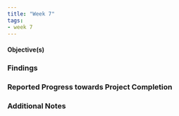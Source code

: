 ```yaml
---
title: "Week 7"
tags:
- week 7
---
```


#### Objective(s)



### Findings 



### Reported Progress towards Project Completion



### Additional Notes